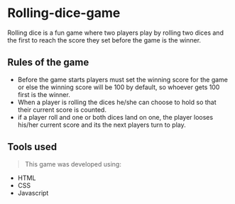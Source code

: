 # Rolling-dice-game

Rolling dice is a fun game where two players play by rolling two dices and the first to reach the score they set before the game is the winner.

## Rules of the game
- Before the game starts players must set the winning score for the game or else the winning score will be 100 by default, so whoever gets 100 first is the winner.
- When a player is rolling the dices he/she can choose to hold so that their current score is counted.
- if a player roll and one or both dices land on one, the player looses his/her current score and its the next players turn to play.

## Tools used
>This game was developed using:
- HTML
- CSS
- Javascript

